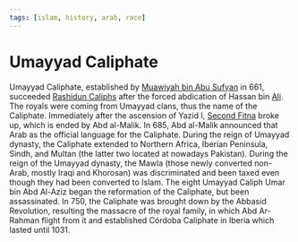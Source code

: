 ```yaml
---
tags: [islam, history, arab, race]
---
```


# Umayyad Caliphate

Umayyad Caliphate, established by [Muawiyah bin Abu Sufyan](202302241557.md) in
661, succeeded [Rashidun Caliphs](202302181011.md) after the forced abdication
of Hassan bin [Ali](202302241134.md). The royals were coming from Umayyad clans,
thus the name of the Caliphate. Immediately after the ascension of Yazid I,
[Second Fitna](202302241618.md) broke up, which is ended by Abd al-Malik. In
685, Abd al-Malik announced that Arab as the official language for the
Caliphate. During the reign of Umayyad dynasty, the Caliphate extended to
Northern Africa, Iberian Peninsula, Sindh, and Multan (the latter two located at
nowadays Pakistan). During the reign of the Umayyad dynasty, the Mawla (those
newly converted non-Arab, mostly Iraqi and Khorosan) was discriminated and been
taxed even though they had been converted to Islam. The eight Umayyad Caliph
Umar bin Abd Al-Aziz began the reformation of the Caliphate, but been
assassinated. In 750, the Caliphate was brought down by the Abbasid Revolution,
resulting the massacre of the royal family, in which Abd Ar-Rahman flight from
it and established Córdoba Caliphate in Iberia which lasted until 1031.
